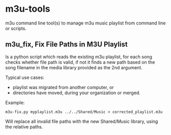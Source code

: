 # m3u-tools

m3u command line tool(s) to manage m3u music playlist from command line or scripts.

## m3u_fix, Fix File Paths in M3U Playlist

Is a python script which reads the existing m3u playlist, for each song checks whether file path is valid, if not it finds a new path based on the song filename in the media library provided as the 2nd argument.

Typical use cases:

- playlist was migrated from another computer, or
- directories have moved, during your organization or merged.

Example: 

    m3u-fix.py myplaylist.m3u ../../Shared/Music > corrected_playlist.m3u
    
Will replace all invalid file paths with the new Shared/Music library, using the relative paths.
